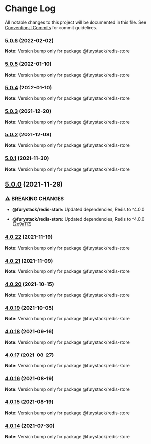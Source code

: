# Change Log

All notable changes to this project will be documented in this file.
See [Conventional Commits](https://conventionalcommits.org) for commit guidelines.

### [5.0.6](https://github.com/furystack/furystack/compare/@furystack/redis-store@5.0.5...@furystack/redis-store@5.0.6) (2022-02-02)

**Note:** Version bump only for package @furystack/redis-store






### [5.0.5](https://github.com/furystack/furystack/compare/@furystack/redis-store@5.0.3...@furystack/redis-store@5.0.5) (2022-01-10)

**Note:** Version bump only for package @furystack/redis-store






### [5.0.4](https://github.com/furystack/furystack/compare/@furystack/redis-store@5.0.3...@furystack/redis-store@5.0.4) (2022-01-10)

**Note:** Version bump only for package @furystack/redis-store






### [5.0.3](https://github.com/furystack/furystack/compare/@furystack/redis-store@5.0.2...@furystack/redis-store@5.0.3) (2021-12-20)

**Note:** Version bump only for package @furystack/redis-store






### [5.0.2](https://github.com/furystack/furystack/compare/@furystack/redis-store@5.0.1...@furystack/redis-store@5.0.2) (2021-12-08)

**Note:** Version bump only for package @furystack/redis-store






### [5.0.1](https://github.com/furystack/furystack/compare/@furystack/redis-store@5.0.0...@furystack/redis-store@5.0.1) (2021-11-30)

**Note:** Version bump only for package @furystack/redis-store






## [5.0.0](https://github.com/furystack/furystack/compare/@furystack/redis-store@4.0.22...@furystack/redis-store@5.0.0) (2021-11-29)


### ⚠ BREAKING CHANGES

* **@furystack/redis-store:** Updated dependencies, Redis to ^4.0.0

* **@furystack/redis-store:** Updated dependencies, Redis to ^4.0.0 ([2e9a113](https://github.com/furystack/furystack/commit/2e9a113435120e28fb4853e3f3ea74756af650ea))




### [4.0.22](https://github.com/furystack/furystack/compare/@furystack/redis-store@4.0.21...@furystack/redis-store@4.0.22) (2021-11-19)

**Note:** Version bump only for package @furystack/redis-store






### [4.0.21](https://github.com/furystack/furystack/compare/@furystack/redis-store@4.0.20...@furystack/redis-store@4.0.21) (2021-11-09)

**Note:** Version bump only for package @furystack/redis-store






### [4.0.20](https://github.com/furystack/furystack/compare/@furystack/redis-store@4.0.19...@furystack/redis-store@4.0.20) (2021-10-15)

**Note:** Version bump only for package @furystack/redis-store






### [4.0.19](https://github.com/furystack/furystack/compare/@furystack/redis-store@4.0.18...@furystack/redis-store@4.0.19) (2021-10-05)

**Note:** Version bump only for package @furystack/redis-store






### [4.0.18](https://github.com/furystack/furystack/compare/@furystack/redis-store@4.0.17...@furystack/redis-store@4.0.18) (2021-09-16)

**Note:** Version bump only for package @furystack/redis-store






### [4.0.17](https://github.com/furystack/furystack/compare/@furystack/redis-store@4.0.16...@furystack/redis-store@4.0.17) (2021-08-27)

**Note:** Version bump only for package @furystack/redis-store






### [4.0.16](https://github.com/furystack/furystack/compare/@furystack/redis-store@4.0.15...@furystack/redis-store@4.0.16) (2021-08-19)

**Note:** Version bump only for package @furystack/redis-store






### [4.0.15](https://github.com/furystack/furystack/compare/@furystack/redis-store@3.0.18...@furystack/redis-store@4.0.15) (2021-08-19)

**Note:** Version bump only for package @furystack/redis-store






### [4.0.14](https://github.com/furystack/furystack/compare/@furystack/redis-store@3.0.18...@furystack/redis-store@4.0.14) (2021-07-30)

**Note:** Version bump only for package @furystack/redis-store

